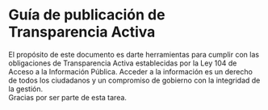 <h1> Guía de publicación de Transparencia Activa</h1>

<p>El propósito de este documento es darte herramientas para cumplir con las obligaciones de Transparencia Activa 
establecidas por la Ley 104 de Acceso a la Información Pública. Acceder a la información es un derecho de todos 
los ciudadanos y un compromiso de gobierno con la integridad de la gestión. 
</br>
Gracias por ser parte de esta tarea.
</p>
